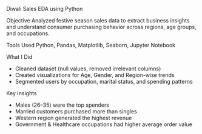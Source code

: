 Diwali Sales EDA using Python

Objective
Analyzed festive season sales data to extract business insights and understand consumer purchasing behavior across regions, age groups, and occupations.

Tools Used
Python, Pandas, Matplotlib, Seaborn, Jupyter Notebook

What I Did
- Cleaned dataset (null values, removed irrelevant columns)
- Created visualizations for Age, Gender, and Region-wise trends
- Segmented users by occupation, marital status, and spending patterns

Key Insights
- Males (26–35) were the top spenders
- Married customers purchased more than singles
- Western region generated the highest revenue
- Government & Healthcare occupations had higher average order value

